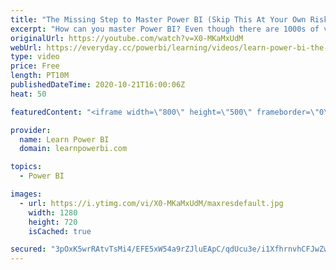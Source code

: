 ```yaml
---
title: "The Missing Step to Master Power BI (Skip This At Your Own Risk! ☠️)"
excerpt: "How can you master Power BI? Even though there are 1000s of videos and training lessons available for Power BI…you may be still struggling to master Power BI.  It’s possible that you are missing a crucial step in learning Power BI.  In this second part of our video series on “5 Steps to Master Power"
originalUrl: https://youtube.com/watch?v=X0-MKaMxUdM
webUrl: https://everyday.cc/powerbi/learning/videos/learn-power-bi-the-missing-step-to-master-power-bi-skip-this-at-your-own-risk-/
type: video
price: Free
length: PT10M
publishedDateTime: 2020-10-21T16:00:06Z
heat: 50

featuredContent: "<iframe width=\"800\" height=\"500\" frameborder=\"0\" src=\"https://www.youtube.com/embed/X0-MKaMxUdM\" allow=\"accelerometer; autoplay; encrypted-media; gyroscope; picture-in-picture\" allowfullscreen></iframe>"

provider:
  name: Learn Power BI
  domain: learnpowerbi.com

topics:
  - Power BI

images:
  - url: https://i.ytimg.com/vi/X0-MKaMxUdM/maxresdefault.jpg
    width: 1280
    height: 720
    isCached: true

secured: "3pOxK5wrRAtvTsMi4/EFE5xW54a9rZJluEApC/qdUcu3e/i1XfhrnvhCFJwZwOOsNnHGFKAbzz59dSibmK6indoKbnmJMsTW47nonb5igQ06/SZ8oVFjh8MHv7gXb9Tn1942wMWEc1AAl1kzlzaUnG3HZuMtjlzIM63Nxc0W0XiP9gKNclzPgDuDxVUcK98KUv7LVyuLwehO7d1U3Ti9ekW3n8FWUxal5eXuxo7x5OF1fIfRtWNL0SSoeAsf/RB00nL6J84F+GJMLOBYIpZrQI9T/bEef8PGOM1z4XHezIUtl5F0PaYBVw/wxs2dtUsk4Gq01lGZiZB9LXjAcPRmhOFGgNROByH0EYF2Cicf9RJQZXi2rFzpuWdY9B7HiECTnAL6vu2z70d2QrUWEq7d3rEr2DiQfR8M9+eKbjbFxCU=;HCmGrOGs7x34YoFLhoj2rA=="
---
```


